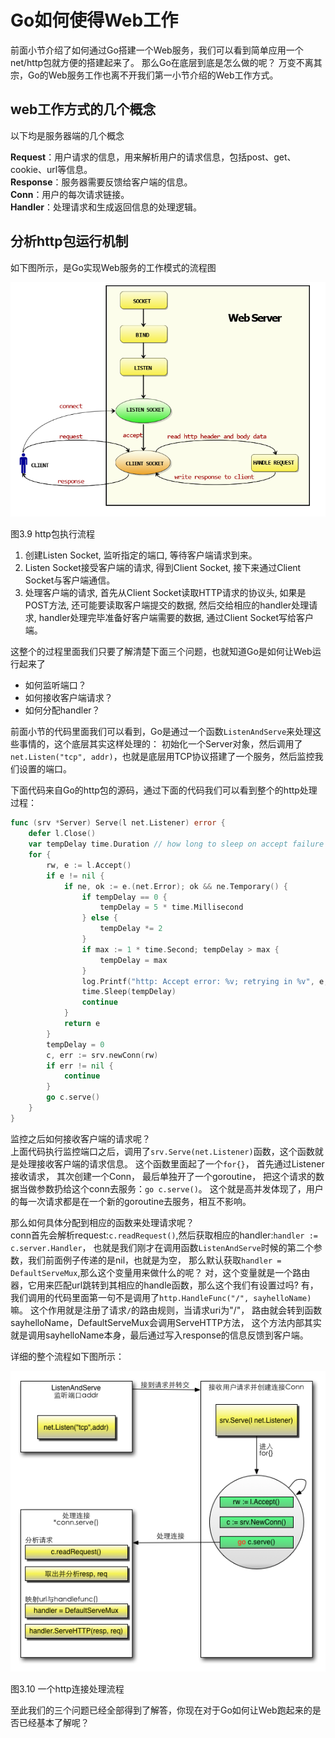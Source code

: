 # Go如何使得Web工作
前面小节介绍了如何通过Go搭建一个Web服务，我们可以看到简单应用一个net/http包就方便的搭建起来了。
那么Go在底层到底是怎么做的呢？
万变不离其宗，Go的Web服务工作也离不开我们第一小节介绍的Web工作方式。

## web工作方式的几个概念

以下均是服务器端的几个概念

**Request**：用户请求的信息，用来解析用户的请求信息，包括post、get、cookie、url等信息。   
**Response**：服务器需要反馈给客户端的信息。   
**Conn**：用户的每次请求链接。   
**Handler**：处理请求和生成返回信息的处理逻辑。   

## 分析http包运行机制

如下图所示，是Go实现Web服务的工作模式的流程图

![](images/3.3.http.png?raw=true)

图3.9 http包执行流程

1. 创建Listen Socket, 监听指定的端口, 等待客户端请求到来。
2. Listen Socket接受客户端的请求, 得到Client Socket, 接下来通过Client Socket与客户端通信。
3. 处理客户端的请求, 首先从Client Socket读取HTTP请求的协议头, 
	 如果是POST方法, 还可能要读取客户端提交的数据, 然后交给相应的handler处理请求, 
	 handler处理完毕准备好客户端需要的数据, 通过Client Socket写给客户端。

这整个的过程里面我们只要了解清楚下面三个问题，也就知道Go是如何让Web运行起来了

- 如何监听端口？
- 如何接收客户端请求？
- 如何分配handler？

前面小节的代码里面我们可以看到，Go是通过一个函数`ListenAndServe`来处理这些事情的，这个底层其实这样处理的：
初始化一个Server对象，然后调用了`net.Listen("tcp", addr)`，也就是底层用TCP协议搭建了一个服务，然后监控我们设置的端口。

下面代码来自Go的http包的源码，通过下面的代码我们可以看到整个的http处理过程：
```go
func (srv *Server) Serve(l net.Listener) error {
	defer l.Close()
	var tempDelay time.Duration // how long to sleep on accept failure
	for {
		rw, e := l.Accept()
		if e != nil {
			if ne, ok := e.(net.Error); ok && ne.Temporary() {
				if tempDelay == 0 {
					tempDelay = 5 * time.Millisecond
				} else {
					tempDelay *= 2
				}
				if max := 1 * time.Second; tempDelay > max {
					tempDelay = max
				}
				log.Printf("http: Accept error: %v; retrying in %v", e, tempDelay)
				time.Sleep(tempDelay)
				continue
			}
			return e
		}
		tempDelay = 0
		c, err := srv.newConn(rw)
		if err != nil {
			continue
		}
		go c.serve()
	}
}
```

监控之后如何接收客户端的请求呢？    
上面代码执行监控端口之后，调用了`srv.Serve(net.Listener)`函数，这个函数就是处理接收客户端的请求信息。
这个函数里面起了一个`for{}`，
首先通过Listener接收请求，
其次创建一个Conn，
最后单独开了一个goroutine，
把这个请求的数据当做参数扔给这个conn去服务：`go c.serve()`。
这个就是高并发体现了，用户的每一次请求都是在一个新的goroutine去服务，相互不影响。

那么如何具体分配到相应的函数来处理请求呢？   
conn首先会解析request:`c.readRequest()`,然后获取相应的handler:`handler := c.server.Handler`，
也就是我们刚才在调用函数`ListenAndServe`时候的第二个参数，我们前面例子传递的是nil，也就是为空，
那么默认获取`handler = DefaultServeMux`,那么这个变量用来做什么的呢？
对，这个变量就是一个路由器，它用来匹配url跳转到其相应的handle函数，那么这个我们有设置过吗?
有，我们调用的代码里面第一句不是调用了`http.HandleFunc("/", sayhelloName)`嘛。
这个作用就是注册了请求`/`的路由规则，当请求uri为"/"，
路由就会转到函数sayhelloName，DefaultServeMux会调用ServeHTTP方法，
这个方法内部其实就是调用sayhelloName本身，最后通过写入response的信息反馈到客户端。


详细的整个流程如下图所示：

![](images/3.3.illustrator.png?raw=true)

图3.10 一个http连接处理流程

至此我们的三个问题已经全部得到了解答，你现在对于Go如何让Web跑起来的是否已经基本了解呢？

